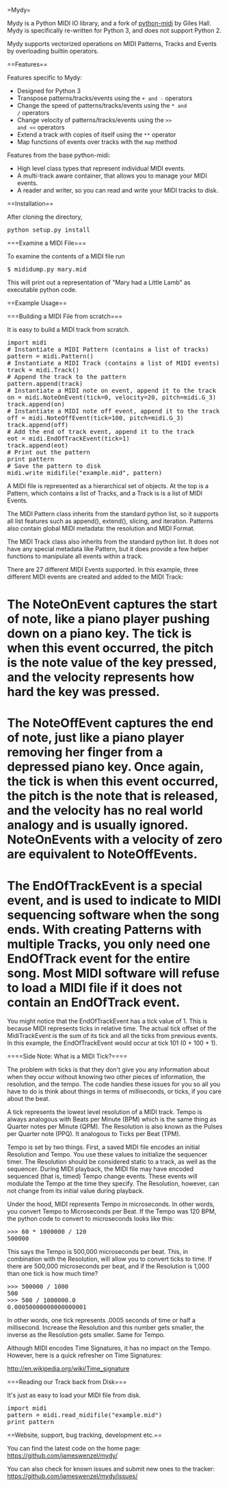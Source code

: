 =Mydy=

Mydy is a Python MIDI IO library, and a fork of <a href="https://github.com/vishnubob/python-midi">python-midi</a> by Giles Hall. Mydy is specifically re-written for Python 3, and does not support Python 2.

Mydy supports vectorized operations on MIDI Patterns, Tracks and Events by overloading builtin operators.

==Features==

Features specific to Mydy:

* Designed for Python 3
* Transpose patterns/tracks/events using the <code>+ and -</code> operators
* Change the speed of patterns/tracks/events using the <code>* and /</code> operators
* Change velocity of patterns/tracks/events using the <code>>> and <<</code> operators
* Extend a track with copies of itself using the <code>**</code> operator
* Map functions of events over tracks with the <code>map</code> method

Features from the base python-midi:

* High level class types that represent individual MIDI events.
* A multi-track aware container, that allows you to manage your MIDI events.
* A reader and writer, so you can read and write your MIDI tracks to disk.

==Installation==

After cloning the directory, 
<pre>
python setup.py install
</pre>

===Examine a MIDI File===

To examine the contents of a MIDI file run

<pre>
$ mididump.py mary.mid
</pre>

This will print out a representation of "Mary had a Little Lamb" as executable python code.

==Example Usage==

===Building a MIDI File from scratch===

It is easy to build a MIDI track from scratch.

<pre>
import midi
# Instantiate a MIDI Pattern (contains a list of tracks)
pattern = midi.Pattern()
# Instantiate a MIDI Track (contains a list of MIDI events)
track = midi.Track()
# Append the track to the pattern
pattern.append(track)
# Instantiate a MIDI note on event, append it to the track
on = midi.NoteOnEvent(tick=0, velocity=20, pitch=midi.G_3)
track.append(on)
# Instantiate a MIDI note off event, append it to the track
off = midi.NoteOffEvent(tick=100, pitch=midi.G_3)
track.append(off)
# Add the end of track event, append it to the track
eot = midi.EndOfTrackEvent(tick=1)
track.append(eot)
# Print out the pattern
print pattern
# Save the pattern to disk
midi.write_midifile("example.mid", pattern)
</pre>

A MIDI file is represented as a hierarchical set of objects.  At the top is a
Pattern, which contains a list of Tracks, and a Track is is a list of MIDI
Events.  

The MIDI Pattern class inherits from the standard python list, so it supports
all list features such as append(), extend(), slicing, and iteration.  Patterns
also contain global MIDI metadata: the resolution and MIDI Format.

The MIDI Track class also inherits from the standard python list.  It does not
have any special metadata like Pattern, but it does provide a few helper
functions to manipulate all events within a track.

There are 27 different MIDI Events supported.  In this example, three different
MIDI events are created and added to the MIDI Track:  

# The NoteOnEvent captures the start of note, like a piano player pushing down on a piano key.  The tick is when this event occurred, the pitch is the note value of the key pressed, and the velocity represents how hard the key was pressed.

# The NoteOffEvent captures the end of note, just like a piano player removing her finger from a depressed piano key.  Once again, the tick is when this event occurred, the pitch is the note that is released, and the velocity has no real world analogy and is usually ignored.  NoteOnEvents with a velocity of zero are equivalent to NoteOffEvents.

# The EndOfTrackEvent is a special event, and is used to indicate to MIDI sequencing software when the song ends.  With creating Patterns with multiple Tracks, you only need one EndOfTrack event for the entire song.  Most MIDI software will refuse to load a MIDI file if it does not contain an EndOfTrack event.

You might notice that the EndOfTrackEvent has a tick value of 1.  This is
because MIDI represents ticks in relative time.  The actual tick offset of the
MidiTrackEvent is the sum of its tick and all the ticks from previous events.
In this example, the EndOfTrackEvent would occur at tick 101 (0 + 100 + 1).

====Side Note: What is a MIDI Tick?====

The problem with ticks is that they don't give you any information about when
they occur without knowing two other pieces of information, the resolution, and
the tempo.  The code handles these issues for you so all you have to do is
think about things in terms of milliseconds, or ticks, if you care about the beat.  

A tick represents the lowest level resolution of a MIDI track.  Tempo is always
analogous with Beats per Minute (BPM) which is the same thing as Quarter notes
per Minute (QPM).  The Resolution is also known as the Pulses per Quarter note
(PPQ).  It analogous to Ticks per Beat (TPM).

Tempo is set by two things.  First, a saved MIDI file encodes an initial
Resolution and Tempo.  You use these values to initialize the sequencer timer.
The Resolution should be considered static to a track, as well as the
sequencer.  During MIDI playback, the MIDI file may have encoded sequenced
(that is, timed) Tempo change events.  These events will modulate the Tempo at
the time they specify.  The Resolution, however, can not change from its
initial value during playback.

Under the hood, MIDI represents Tempo in microseconds.  In other words, you
convert Tempo to Microseconds per Beat.  If the Tempo was 120 BPM, the python
code to convert to microseconds looks like this:

<pre>
>>> 60 * 1000000 / 120
500000
</pre>

This says the Tempo is 500,000 microseconds per beat.  This, in combination
with the Resolution, will allow you to convert ticks to time.  If there are
500,000 microseconds per beat, and if the Resolution is 1,000 than one tick is
how much time?

<pre>
>>> 500000 / 1000
500
>>> 500 / 1000000.0
0.00050000000000000001
</pre>

In other words, one tick represents .0005 seconds of time or half a
millisecond.  Increase the Resolution and this number gets smaller, the inverse
as the Resolution gets smaller.  Same for Tempo.

Although MIDI encodes Time Signatures, it has no impact on the Tempo.  However,
here is a quick refresher on Time Signatures:

http://en.wikipedia.org/wiki/Time_signature

===Reading our Track back from Disk===

It's just as easy to load your MIDI file from disk.

<pre>
import midi
pattern = midi.read_midifile("example.mid")
print pattern
</pre>

==Website, support, bug tracking, development etc.==

You can find the latest code on the home page:
https://github.com/jameswenzel/mydy/

You can also check for known issues and submit new ones to the
tracker: https://github.com/jameswenzel/mydy/issues/

